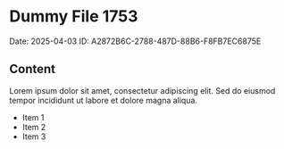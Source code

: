 # Dummy File 1753

Date: 2025-04-03
ID: A2872B6C-2788-487D-88B6-F8FB7EC6875E

## Content

Lorem ipsum dolor sit amet, consectetur adipiscing elit.
Sed do eiusmod tempor incididunt ut labore et dolore magna aliqua.

* Item 1
* Item 2
* Item 3

